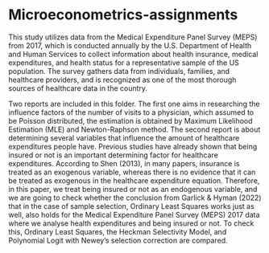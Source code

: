 # Microeconometrics-assignments

This study utilizes data from the Medical Expenditure Panel Survey (MEPS) from 2017, which is conducted annually by the U.S. Department of Health and Human Services to collect information about health insurance, medical expenditures, and health status for a representative sample of the US population. The survey gathers data from individuals, families, and healthcare providers, and is recognized as one of the most thorough sources of healthcare data in the country. 

Two reports are included in this folder. The first one aims in researching the influence factors of the number of visits to a physician, which assumed to be Poisson distributed, the estimation is obtained by Maximum Likelihood Estimation (MLE) and Newton-Raphson method.
The second report is about determining several variables that influence the amount of healthcare expenditures people have. Previous studies have already shown that being insured or not is an important determining factor for healthcare expenditures. According to Shen (2013), in many papers, insurance is treated as an exogenous variable, whereas there is no evidence that it can be treated as exogenous in the healthcare expenditure equation. Therefore, in this paper, we treat being insured or not as an endogenous variable, and we are going to check whether the conclusion from Garlick & Hyman (2022) that in the case of sample selection, Ordinary Least Squares works just as well, also holds for the Medical Expenditure Panel Survey (MEPS) 2017 data where we analyse health expenditures and being insured or not. To check this, Ordinary Least Squares, the Heckman Selectivity Model, and Polynomial Logit with Newey’s selection correction are compared.

